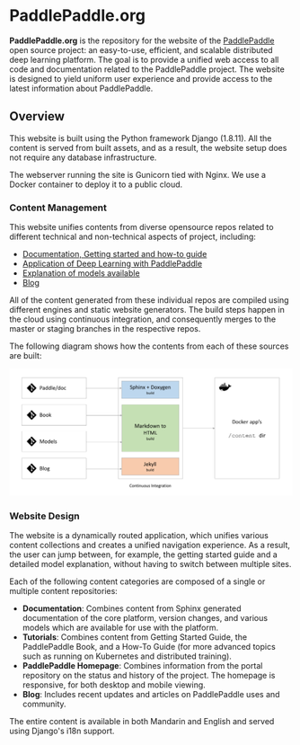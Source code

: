 # PaddlePaddle.org

**PaddlePaddle.org** is the repository for the website of the [PaddlePaddle](https://github.com/PaddlePaddle/Paddle) open source project: an easy-to-use, efficient, and scalable distributed deep learning platform. The goal is to provide a unified web access to all code and documentation related to the PaddlePaddle project. The website is designed to yield uniform user experience and provide access to the latest information about PaddlePaddle.

## Overview

This website is built using the Python framework Django (1.8.11). All the content is served from built assets, and as a result, the website setup does not require any database infrastructure.

The webserver running the site is Gunicorn tied with Nginx. We use a Docker container to deploy it to a public cloud.

### Content Management

This website unifies contents from diverse opensource repos related to different technical and non-technical aspects of project, including:

* [Documentation, Getting started and how-to guide](https://github.com/PaddlePaddle/Paddle)
* [Application of Deep Learning with PaddlePaddle](https://github.com/PaddlePaddle/book)
* [Explanation of models available](https://github.com/PaddlePaddle/models)
* [Blog](https://github.com/PaddlePaddle/blog)

All of the content generated from these individual repos are compiled using different engines and static website generators. The build steps happen in the cloud using continuous integration, and consequently merges to the master or staging branches in the respective repos.

The following diagram shows how the contents from each of these sources are built:

![workflow](assets/workflow.png)

### Website Design

The website is a dynamically routed application, which unifies various content collections and creates a unified navigation experience.  As a result, the user can jump between, for example, the getting started guide and a detailed model explanation, without having to switch between multiple sites.

Each of the following content categories are composed of a single or multiple content repositories:

* **Documentation**: Combines content from Sphinx generated documentation of the core platform, version changes, and various models which are available for use with the platform.
* **Tutorials**: Combines content from Getting Started Guide, the PaddlePaddle Book, and a How-To Guide (for more advanced topics such as running on Kubernetes and distributed training).
* **PaddlePaddle Homepage**: Combines information from the portal repository on the status and history of the project. The homepage is responsive, for both desktop and mobile viewing.
* **Blog**: Includes recent updates and articles on PaddlePaddle uses and community.

The entire content is available in both Mandarin and English and served using Django's i18n support.